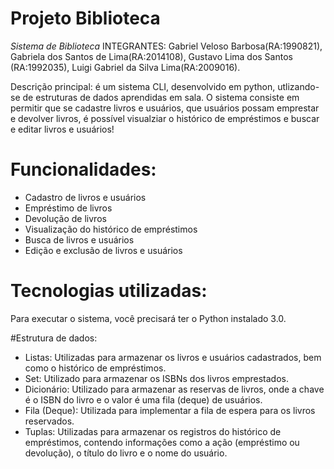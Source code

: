 # Projeto Biblioteca

*Sistema de Biblioteca*
INTEGRANTES: Gabriel Veloso Barbosa(RA:1990821), Gabriela dos Santos de Lima(RA:2014108), Gustavo Lima dos Santos (RA:1992035), Luigi Gabriel da Silva Lima(RA:2009016).

Descrição principal: é um sistema CLI, desenvolvido em python, utlizando-se de estruturas de dados aprendidas em sala. O sistema consiste em permitir que se cadastre livros e usuários, que usuários possam emprestar e devolver livros, é possível visualziar o histórico de empréstimos e buscar e editar livros e usuários!

# Funcionalidades:
- Cadastro de livros e usuários
- Empréstimo de livros
- Devolução de livros
- Visualização do histórico de empréstimos
- Busca de livros e usuários
- Edição e exclusão de livros e usuários

# Tecnologias utilizadas:
Para executar o sistema, você precisará ter o Python instalado 3.0.

#Estrutura de dados:
- Listas: Utilizadas para armazenar os livros e usuários cadastrados, bem como o histórico de empréstimos.
- Set: Utilizado para armazenar os ISBNs dos livros emprestados.
- Dicionário: Utilizado para armazenar as reservas de livros, onde a chave é o ISBN do livro e o valor é uma fila (deque) de usuários.
- Fila (Deque): Utilizada para implementar a fila de espera para os livros reservados.
- Tuplas: Utilizadas para armazenar os registros do histórico de empréstimos, contendo informações como a ação (empréstimo ou devolução), o título do livro e o nome do usuário.

